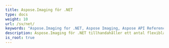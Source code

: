 ```yaml
---
title: Aspose.Imaging för .NET
type: docs
weight: 10
url: /sv/net/
keywords: "Aspose.Imaging for .NET, Aspose Imaging, Aspose API Reference."
description: Aspose.Imaging för .NET tillhandahåller ett antal flexibla rutiner för att skapa och manipulera bilder i .NET-applikationer.
is_root: true
---
```

